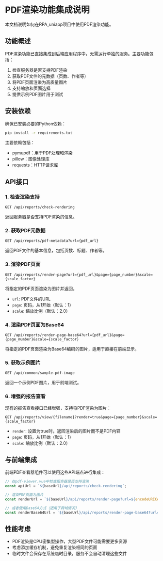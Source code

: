 # PDF渲染功能集成说明

本文档说明如何在RPA_uniapp项目中使用PDF渲染功能。

## 功能概述

PDF渲染功能已直接集成到后端应用程序中，无需运行单独的服务。主要功能包括：

1. 检查服务器是否支持PDF渲染
2. 获取PDF文件的元数据（页数、作者等）
3. 将PDF页面渲染为高质量图片
4. 支持缩放和页面选择
5. 提供示例PDF图片用于测试

## 安装依赖

确保已安装必要的Python依赖：

```bash
pip install -r requirements.txt
```

主要依赖包括：
- pymupdf：用于PDF处理和渲染
- pillow：图像处理库
- requests：HTTP请求库

## API接口

### 1. 检查渲染支持

```
GET /api/reports/check-rendering
```

返回服务器是否支持PDF渲染的信息。

### 2. 获取PDF元数据

```
GET /api/reports/pdf-metadata?url={pdf_url}
```

返回PDF文件的基本信息，包括页数、标题、作者等。

### 3. 渲染PDF页面

```
GET /api/reports/render-page?url={pdf_url}&page={page_number}&scale={scale_factor}
```

将指定的PDF页面渲染为图片并返回。

- `url`: PDF文件的URL
- `page`: 页码，从1开始（默认：1）
- `scale`: 缩放比例（默认：2.0）

### 4. 渲染PDF页面为Base64

```
GET /api/reports/render-page-base64?url={pdf_url}&page={page_number}&scale={scale_factor}
```

将指定的PDF页面渲染为Base64编码的图片，适用于直接在前端显示。

### 5. 获取示例图片

```
GET /api/common/sample-pdf-image
```

返回一个示例PDF图片，用于前端测试。

### 6. 增强的报告查看

现有的报告查看接口已经增强，支持将PDF渲染为图片：

```
GET /api/reports/view/{filename}?render=true&page={page_number}&scale={scale_factor}
```

- `render`: 设置为true时，返回渲染后的图片而不是PDF内容
- `page`: 页码，从1开始（默认：1）
- `scale`: 缩放比例（默认：2.0）

## 与前端集成

前端PDF查看器组件可以使用这些API端点进行集成：

```javascript
// 在pdf-viewer.vue中检查服务器是否支持渲染
const apiUrl = `${baseUrl}/api/reports/check-rendering`;

// 渲染PDF页面为图片
const renderUrl = `${baseUrl}/api/reports/render-page?url=${encodeURIComponent(pdfUrl)}&page=${currentPage}&scale=${scale}`;

// 或者使用Base64方式（适用于跨域情况）
const renderBase64Url = `${baseUrl}/api/reports/render-page-base64?url=${encodeURIComponent(pdfUrl)}&page=${currentPage}&scale=${scale}`;
```

## 性能考虑

- PDF渲染是CPU密集型操作，大型PDF文件可能需要更多资源
- 考虑添加缓存机制，避免重复渲染相同的页面
- 临时文件会保存在系统临时目录，服务不会自动清理这些文件 